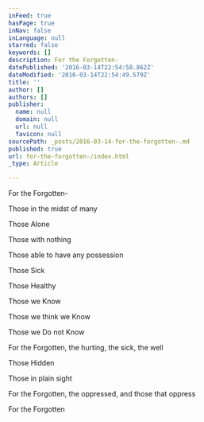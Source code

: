 ```yaml
---
inFeed: true
hasPage: true
inNav: false
inLanguage: null
starred: false
keywords: []
description: For the Forgotten-
datePublished: '2016-03-14T22:54:58.862Z'
dateModified: '2016-03-14T22:54:49.579Z'
title: ''
author: []
authors: []
publisher:
  name: null
  domain: null
  url: null
  favicon: null
sourcePath: _posts/2016-03-14-for-the-forgotten-.md
published: true
url: for-the-forgotten-/index.html
_type: Article

---
```

For the Forgotten-

Those in the midst of many

Those Alone

Those with nothing

Those able to have any possession

Those Sick

Those Healthy

Those we Know

Those we think we Know

Those we Do not Know

For the Forgotten, the hurting, the sick, the well

Those Hidden

Those in plain sight

For the Forgotten, the oppressed, and those that oppress

For the Forgotten